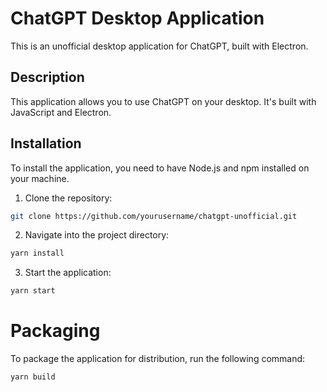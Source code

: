 # ChatGPT Desktop Application

This is an unofficial desktop application for ChatGPT, built with Electron.

## Description

This application allows you to use ChatGPT on your desktop. It's built with JavaScript and Electron.

## Installation

To install the application, you need to have Node.js and npm installed on your machine.

1. Clone the repository:
```bash
git clone https://github.com/yourusername/chatgpt-unofficial.git
```
2. Navigate into the project directory:
```bash
yarn install
```
3. Start the application:
```bash
yarn start
```
# Packaging
To package the application for distribution, run the following command:
```bash
yarn build
```
